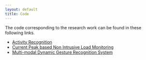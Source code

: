```yaml
---
layout: default
title: Code
---
```

The code corresponding to the research work can be found in these following links.
 * <a href = "https://github.com/adithya8/HumanActivityRecognition"> Activity Recognition </a>
 * <a href = "https://github.com/prahalath/Current-Peak-based-NILM"> Current Peak based Non Intrusive Load Monitoring </a>
 * <a href = "https://github.com/gauthamkrishna-g/Dynamic-Gesture-Recognition"> Multi-modal Dynamic Gesture Recognition System</a>
